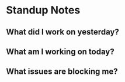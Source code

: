 # Standup Notes
## What did I work on yesterday?
<!-- Summary for your yesterday work -->

## What am I working on today?
<!-- List main tasks needs to be finished today -->

## What issues are blocking me?
<!-- Summarize the problems you met and the help you need -->

